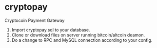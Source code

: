 # cryptopay
Cryptocoin Payment Gateway

1. Import cryptopay.sql to your database.
2. Clone or download files on server running bitcoin/altcoin deamon.
3. Do a change to RPC and MySQL connection according to your config.
